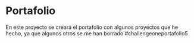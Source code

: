 # Portafolio
En este proyecto se creará el portafolio con algunos proyectos que he hecho, ya que algunos otros se me han borrado
#challengeoneportafolio5
